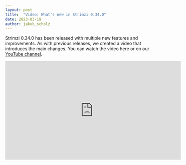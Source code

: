 ```yaml
---
layout: post
title:  "Video: What's new in Strimzi 0.34.0"
date: 2023-03-19
author: jakub_scholz
---
```


Strimzi 0.34.0 has been released with multiple new features and improvements.
As with previous releases, we created a video that introduces the main changes.
You can watch the video here or on our [YouTube channel](https://youtu.be/DtOTzBv-foI).

<!--more-->

<iframe width="560" height="315" src="https://www.youtube.com/embed/DtOTzBv-foI" frameborder="0" allow="accelerometer; autoplay; encrypted-media; gyroscope; picture-in-picture" allowfullscreen></iframe>
